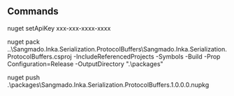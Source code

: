 Commands
------------
nuget setApiKey xxx-xxx-xxxx-xxxx

nuget pack ..\Sangmado.Inka.Serialization.ProtocolBuffers\Sangmado.Inka.Serialization.ProtocolBuffers.csproj -IncludeReferencedProjects -Symbols -Build -Prop Configuration=Release -OutputDirectory ".\packages"

nuget push .\packages\Sangmado.Inka.Serialization.ProtocolBuffers.1.0.0.0.nupkg

